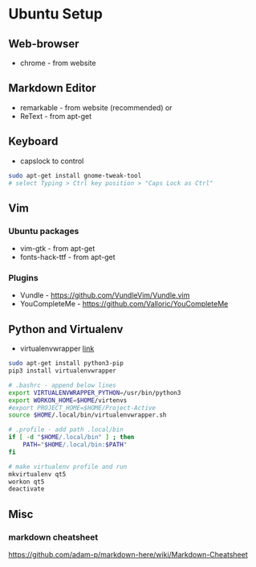 # Ubuntu Setup

## Web-browser
*  chrome - from website


## Markdown Editor
*  remarkable - from website (recommended)
or
*  ReText - from apt-get

## Keyboard

* capslock to control
```sh
sudo apt-get install gnome-tweak-tool
# select Typing > Ctrl key position > "Caps Lock as Ctrl"
```

## Vim
### Ubuntu packages
*  vim-gtk - from apt-get
*  fonts-hack-ttf - from apt-get
### Plugins
*  Vundle - <https://github.com/VundleVim/Vundle.vim>
*  YouCompleteMe - <https://github.com/Valloric/YouCompleteMe>



## Python and Virtualenv
* virtualenvwrapper [link](http://chrisstrelioff.ws/sandbox/2014/09/04/virtualenv_and_virtualenvwrapper_on_ubuntu_14_04.html#virtualenvs-on-ubuntu-14-04)
```sh
sudo apt-get install python3-pip
pip3 install virtualenvwrapper

# .bashrc - append below lines
export VIRTUALENVWRAPPER_PYTHON=/usr/bin/python3
export WORKON_HOME=$HOME/virtenvs
#export PROJECT_HOME=$HOME/Project-Active
source $HOME/.local/bin/virtualenvwrapper.sh

# .profile - add path .local/bin
if [ -d "$HOME/.local/bin" ] ; then
    PATH="$HOME/.local/bin:$PATH"
fi

# make virtualenv profile and run
mkvirtualenv qt5
workon qt5
deactivate
```


## Misc
### markdown cheatsheet
https://github.com/adam-p/markdown-here/wiki/Markdown-Cheatsheet